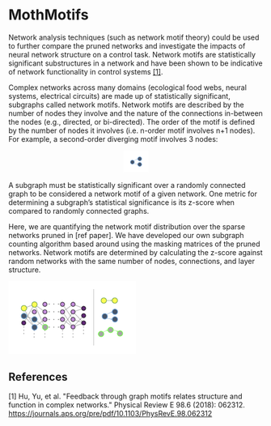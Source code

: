 # MothMotifs

Network analysis techniques (such as network motif theory) could be used to further compare the pruned networks and investigate the impacts of neural network structure on a control task. Network motifs are statistically significant substructures in a network and have been shown to be indicative of network functionality in control systems [[1]](#1).

Complex networks across many domains (ecological food webs, neural systems, electrical circuits) are made up of statistically significant, subgraphs called network motifs. Network motifs are described by the number of nodes they involve and the nature of the connections in-between the nodes (e.g., directed, or bi-directed). The order of the motif is defined by the number of nodes it involves (i.e. n-order motif involves n+1 nodes). For example, a second-order diverging motif involves 3 nodes: 

<p align="center">
  <img src="figs/div_motif.jpg" width="10%">
</p>

A subgraph must be statistically significant over a randomly connected graph to be considered a network motif of a given network. One metric for determining a subgraph’s statistical significance is its z-score when compared to randomly connected graphs. 

Here, we are quantifying the network motif distribution over the sparse networks pruned in [ref paper]. We have developed our own subgraph counting algorithm based around using the masking matrices of the pruned networks. Network motifs are determined by calculating the z-score against random networks with the same number of nodes, connections, and layer structure. 

<img src="figs/motif_fig.jpg" width="50%"/>

## References
<a id="1">[1]</a> 
Hu, Yu, et al. "Feedback through graph motifs relates structure and function in complex networks." Physical Review E 98.6 (2018): 062312. https://journals.aps.org/pre/pdf/10.1103/PhysRevE.98.062312

